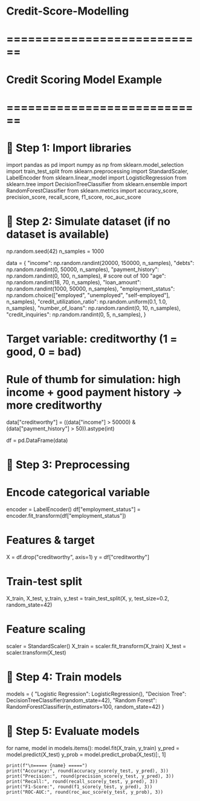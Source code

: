 # Credit-Score-Modelling
# ============================
# Credit Scoring Model Example
# ============================

# 📌 Step 1: Import libraries
import pandas as pd
import numpy as np
from sklearn.model_selection import train_test_split
from sklearn.preprocessing import StandardScaler, LabelEncoder
from sklearn.linear_model import LogisticRegression
from sklearn.tree import DecisionTreeClassifier
from sklearn.ensemble import RandomForestClassifier
from sklearn.metrics import accuracy_score, precision_score, recall_score, f1_score, roc_auc_score

# 📌 Step 2: Simulate dataset (if no dataset is available)
np.random.seed(42)
n_samples = 1000

data = {
    "income": np.random.randint(20000, 150000, n_samples),
    "debts": np.random.randint(0, 50000, n_samples),
    "payment_history": np.random.randint(0, 100, n_samples),   # score out of 100
    "age": np.random.randint(18, 70, n_samples),
    "loan_amount": np.random.randint(1000, 50000, n_samples),
    "employment_status": np.random.choice(["employed", "unemployed", "self-employed"], n_samples),
    "credit_utilization_ratio": np.random.uniform(0.1, 1.0, n_samples),
    "number_of_loans": np.random.randint(0, 10, n_samples),
    "credit_inquiries": np.random.randint(0, 5, n_samples),
}

# Target variable: creditworthy (1 = good, 0 = bad)
# Rule of thumb for simulation: high income + good payment history → more creditworthy
data["creditworthy"] = ((data["income"] > 50000) & (data["payment_history"] > 50)).astype(int)

df = pd.DataFrame(data)

# 📌 Step 3: Preprocessing
# Encode categorical variable
encoder = LabelEncoder()
df["employment_status"] = encoder.fit_transform(df["employment_status"])

# Features & target
X = df.drop("creditworthy", axis=1)
y = df["creditworthy"]

# Train-test split
X_train, X_test, y_train, y_test = train_test_split(X, y, test_size=0.2, random_state=42)

# Feature scaling
scaler = StandardScaler()
X_train = scaler.fit_transform(X_train)
X_test = scaler.transform(X_test)

# 📌 Step 4: Train models
models = {
    "Logistic Regression": LogisticRegression(),
    "Decision Tree": DecisionTreeClassifier(random_state=42),
    "Random Forest": RandomForestClassifier(n_estimators=100, random_state=42)
}

# 📌 Step 5: Evaluate models
for name, model in models.items():
    model.fit(X_train, y_train)
    y_pred = model.predict(X_test)
    y_prob = model.predict_proba(X_test)[:, 1]

    print(f"\n===== {name} =====")
    print("Accuracy:", round(accuracy_score(y_test, y_pred), 3))
    print("Precision:", round(precision_score(y_test, y_pred), 3))
    print("Recall:", round(recall_score(y_test, y_pred), 3))
    print("F1-Score:", round(f1_score(y_test, y_pred), 3))
    print("ROC-AUC:", round(roc_auc_score(y_test, y_prob), 3))
